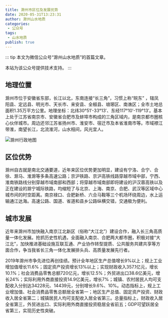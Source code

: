 ```yaml
---
title: 滁州市区位及发展优势
date: 2020-05-31T13:23:31
author: 滁州山水地质
categories:
 - 公众号
tags:
 - 山水地质
publish: true
---
```


::: tip
本文为微信公众号“滁州山水地质”的首篇文章。

本站为该公众号提供技术支持。
:::

<!-- more -->

## 地理位置

滁州市位于安徽省东部，长江以北，东南连接“长三角”，习惯上称“皖东” ，辖凤阳县、定远县、明光市、天长市、来安县、全椒县、琅琊区、南谯区；全市土地总面积1.35万平方公里。地理坐标：北纬30°51′-33°13′、东经117°10′-119°13′。基本上处于江苏省南京市、安徽省合肥市及蚌埠市构成的三角区域内，是南京都市圈核心伙伴城市。周边还邻江苏省扬州市、淮安市、宿迁市及本省淮南市等。市域襟江带淮，南望长江，北流淮河，山水相间，风光宜人。

![滁州行政地图](/images/2020/chuzhou.jpeg)

## 区位优势

滁州自古就是南北交通要道，近年来区位优势更加明显，建设有宁洛、合宁、合徐、滁马、淮滁等多条高速公路；京沪铁路、京沪高铁线路穿越市域中部，宁西、淮南铁路线分别穿越市域南部和西部；将穿越市域南部即将建设的沪汉蓉高铁以及正在建设的滁宁城际铁路，均缩短了与北京、上海、南京、合肥、武汉等区域中心城市间的时空距离。南京禄口、合肥新桥、六合马鞍等三个机场环绕周边，水上运输通江达海。高速公路、国道、省道和县乡公路纵横交错，交通极为便利。

## 城市发展

近年来滁州市加快融入南京江北新区（俗称“大江北”）建设合作，融入长三角高质量一体化发展。抢抓历史性机遇，全面融入南京、合肥两大都市圈，积极对接“大江北”，加快推进基础设施互联互通、产业协作转型提质、公共服务共建共享等方面合作，争当我省长三角一体化发展排头兵、高质量发展先行者。

2019年滁州市争先进位再创佳绩。预计全年地区生产总值增长9%以上；规上工业增加值增长11.6%；固定资产投资增长13%以上；实现财政收入357.1亿元，增长10.1%；社会消费品零售总额720亿元，增长12.5%；外贸进出口38.6亿美元，增长24%；实际利用外商直接投资14.9亿美元，增长7%；城镇、农村居民人均可支配收入分别达34228元、14439元，分别增长9.6%、10%。动态指标上，规上工业增加值、社会消费品零售总额居全省第一；地区生产总值、固定资产投资、财政收入居全省第二；城镇居民人均可支配收入居全省第三。总量指标上，财政收入居全省第三，外贸进出口、实际利用外商直接投资稳居全省前五；GDP可望跃居全省第三，实现历史性突破。
